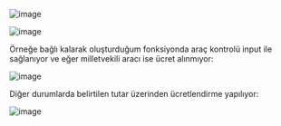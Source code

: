 ![image](https://github.com/DilekDogan/bridge_toll/assets/79989171/596c125d-a830-40a6-8891-6be89288a6da)

![image](https://github.com/DilekDogan/bridge_toll/assets/79989171/c41afe0b-61db-45fc-bd66-94046fe77e66)


Örneğe bağlı kalarak oluşturduğum fonksiyonda araç kontrolü input ile sağlanıyor ve eğer milletvekili aracı ise ücret alınmıyor:

![image](https://github.com/DilekDogan/bridge_toll/assets/79989171/568a5a62-d2ec-4d2e-bd91-871f9711f8f2)

Diğer durumlarda belirtilen tutar üzerinden ücretlendirme yapılıyor:

![image](https://github.com/DilekDogan/bridge_toll/assets/79989171/10e54ecd-027f-4666-8bd4-8134f6919f47)


